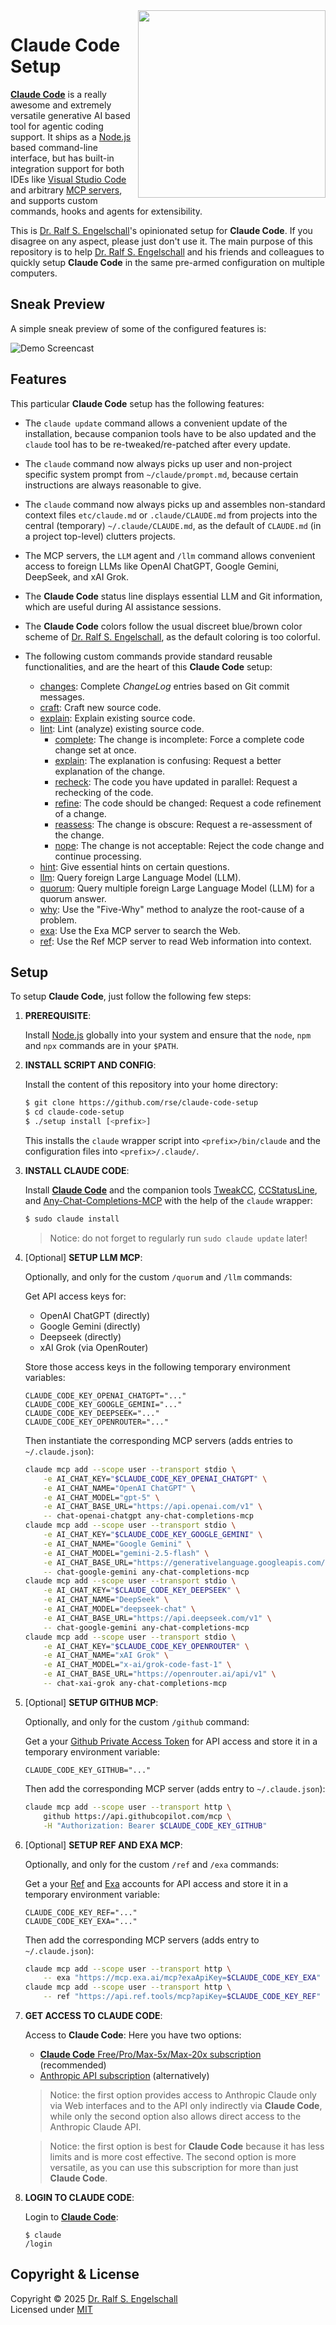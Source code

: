 
<img src="https://raw.githubusercontent.com/rse/claude-code-setup/master/etc/logo.svg" width="300" align="right" alt=""/>

**Claude Code** Setup
=================

[**Claude Code**](https://www.anthropic.com/claude-code) is a really
awesome and extremely versatile generative AI based tool for
agentic coding support. It ships as a [Node.js](https://nodejs.org)
based command-line interface, but has built-in integration support for
both IDEs like [Visual Studio Code](https://code.visualstudio.com/)
and arbitrary [MCP servers](https://github.com/modelcontextprotocol/servers),
and supports custom commands, hooks and agents for extensibility.

This is [Dr. Ralf S. Engelschall](https://engelschall.com)'s opinionated
setup for **Claude Code**. If you disagree on any aspect, please just
don't use it. The main purpose of this repository is to help
[Dr. Ralf S. Engelschall](https://engelschall.com) and
his friends and colleagues to quickly setup **Claude Code** in the same
pre-armed configuration on multiple computers.

Sneak Preview
-------------

A simple sneak preview of some of the configured features is:

![Demo Screencast](etc/demo.gif)

Features
--------

This particular **Claude Code** setup has the following features:

- The `claude update` command allows a convenient update of the
  installation, because companion tools have to be also updated and the
  `claude` tool has to be re-tweaked/re-patched after every update.

- The `claude` command now always picks up user and non-project specific
  system prompt from `~/claude/prompt.md`, because certain instructions
  are always reasonable to give.

- The `claude` command now always picks up and assembles non-standard
  context files `etc/claude.md` or `.claude/CLAUDE.md` from projects
  into the central (temporary) `~/.claude/CLAUDE.md`, as the default of
  `CLAUDE.md` (in a project top-level) clutters projects.

- The MCP servers, the `LLM` agent and `/llm` command allows convenient
  access to foreign LLMs like OpenAI ChatGPT, Google Gemini, DeepSeek, and
  xAI Grok.

- The **Claude Code** status line displays essential LLM and Git information,
  which are useful during AI assistance sessions.

- The **Claude Code** colors follow the usual discreet blue/brown color scheme of
  [Dr. Ralf S. Engelschall](https://engelschall.com), as the default coloring
  is too colorful.

- The following custom commands provide standard reusable functionalities,
  and are the heart of this **Claude Code** setup:

  - [changes](.claude/commands/changes.md):
    Complete *ChangeLog* entries based on Git commit messages.
  - [craft](.claude/commands/craft.md):
    Craft new source code.
  - [explain](.claude/commands/explain.md):
    Explain existing source code.
  - [lint](.claude/commands/lint.md):
    Lint (analyze) existing source code.
      - [complete](.claude/commands/lint/complete.md):
        The change is incomplete: Force a complete code change set at once.
      - [explain](.claude/commands/lint/explain.md):
        The explanation is confusing: Request a better explanation of the change.
      - [recheck](.claude/commands/lint/recheck.md):
        The code you have updated in parallel: Request a rechecking of the code.
      - [refine](.claude/commands/lint/refine.md):
        The code should be changed: Request a code refinement of a change.
      - [reassess](.claude/commands/lint/reassess.md):
        The change is obscure: Request a re-assessment of the change.
      - [nope](.claude/commands/lint/nope.md):
        The change is not acceptable: Reject the code change and continue processing.
  - [hint](.claude/commands/hint.md):
    Give essential hints on certain questions.
  - [llm](.claude/commands/llm.md):
    Query foreign Large Language Model (LLM).
  - [quorum](.claude/commands/quorum.md):
    Query multiple foreign Large Language Model (LLM) for a quorum answer.
  - [why](.claude/commands/why.md):
    Use the "Five-Why" method to analyze the root-cause of a problem.
  - [exa](.claude/commands/exa.md):
    Use the Exa MCP server to search the Web.
  - [ref](.claude/commands/ref.md):
    Use the Ref MCP server to read Web information into context.

Setup
-----

To setup **Claude Code**, just follow the following few steps:

1. **PREREQUISITE**:

   Install [Node.js](https://nodejs.org) globally into your system
   and ensure that the `node`, `npm` and `npx` commands are in your `$PATH`.

2. **INSTALL SCRIPT AND CONFIG**:

   Install the content of this repository into your home directory:

   ```sh
   $ git clone https://github.com/rse/claude-code-setup
   $ cd claude-code-setup
   $ ./setup install [<prefix>]
   ```

   This installs the `claude` wrapper script into `<prefix>/bin/claude`
   and the configuration files into `<prefix>/.claude/`.

3. **INSTALL CLAUDE CODE**:

   Install [**Claude Code**](https://www.anthropic.com/claude-code) and
   the companion tools [TweakCC](https://github.com/Piebald-AI/tweakcc),
   [CCStatusLine](https://github.com/sirmalloc/ccstatusline), and
   [Any-Chat-Completions-MCP](https://github.com/pyroprompts/any-chat-completions-mcp)
   with the help of the `claude` wrapper:

   ```sh
   $ sudo claude install
   ```

   > Notice: do not forget to regularly run `sudo claude update` later!

4. [Optional] **SETUP LLM MCP**:

   Optionally, and only for the custom `/quorum` and `/llm` commands:

   Get API access keys for:

   - OpenAI ChatGPT (directly)
   - Google Gemini  (directly)
   - Deepseek       (directly)
   - xAI Grok       (via OpenRouter)

   Store those access keys in the following temporary environment variables:

   ```
   CLAUDE_CODE_KEY_OPENAI_CHATGPT="..."
   CLAUDE_CODE_KEY_GOOGLE_GEMINI="..."
   CLAUDE_CODE_KEY_DEEPSEEK="..."
   CLAUDE_CODE_KEY_OPENROUTER="..."
   ```

   Then instantiate the corresponding MCP servers (adds entries to `~/.claude.json`):

   ```sh
   claude mcp add --scope user --transport stdio \
       -e AI_CHAT_KEY="$CLAUDE_CODE_KEY_OPENAI_CHATGPT" \
       -e AI_CHAT_NAME="OpenAI ChatGPT" \
       -e AI_CHAT_MODEL="gpt-5" \
       -e AI_CHAT_BASE_URL="https://api.openai.com/v1" \
       -- chat-openai-chatgpt any-chat-completions-mcp
   claude mcp add --scope user --transport stdio \
       -e AI_CHAT_KEY="$CLAUDE_CODE_KEY_GOOGLE_GEMINI" \
       -e AI_CHAT_NAME="Google Gemini" \
       -e AI_CHAT_MODEL="gemini-2.5-flash" \
       -e AI_CHAT_BASE_URL="https://generativelanguage.googleapis.com/v1beta/openai/" \
       -- chat-google-gemini any-chat-completions-mcp
   claude mcp add --scope user --transport stdio \
       -e AI_CHAT_KEY="$CLAUDE_CODE_KEY_DEEPSEEK" \
       -e AI_CHAT_NAME="DeepSeek" \
       -e AI_CHAT_MODEL="deepseek-chat" \
       -e AI_CHAT_BASE_URL="https://api.deepseek.com/v1" \
       -- chat-google-gemini any-chat-completions-mcp
   claude mcp add --scope user --transport stdio \
       -e AI_CHAT_KEY="$CLAUDE_CODE_KEY_OPENROUTER" \
       -e AI_CHAT_NAME="xAI Grok" \
       -e AI_CHAT_MODEL="x-ai/grok-code-fast-1" \
       -e AI_CHAT_BASE_URL="https://openrouter.ai/api/v1" \
       -- chat-xai-grok any-chat-completions-mcp
   ```

5. [Optional] **SETUP GITHUB MCP**:

   Optionally, and only for the custom `/github` command:

   Get a your [Github Private Access Token](https://github.com/settings/personal-access-tokens/new)
   for API access and store it in a temporary environment variable:

   ```
   CLAUDE_CODE_KEY_GITHUB="..."
   ```

   Then add the corresponding MCP server (adds entry to `~/.claude.json`):

   ```sh
   claude mcp add --scope user --transport http \
       github https://api.githubcopilot.com/mcp \
       -H "Authorization: Bearer $CLAUDE_CODE_KEY_GITHUB"
   ```

6. [Optional] **SETUP REF AND EXA MCP**:

   Optionally, and only for the custom `/ref` and `/exa` commands:

   Get a your [Ref](https://ref.tools) and [Exa](https://exa.ai) accounts for API access
   and store it in a temporary environment variable:

   ```
   CLAUDE_CODE_KEY_REF="..."
   CLAUDE_CODE_KEY_EXA="..."
   ```

   Then add the corresponding MCP servers (adds entry to `~/.claude.json`):

   ```sh
   claude mcp add --scope user --transport http \
       -- exa "https://mcp.exa.ai/mcp?exaApiKey=$CLAUDE_CODE_KEY_EXA"
   claude mcp add --scope user --transport http \
       -- ref "https://api.ref.tools/mcp?apiKey=$CLAUDE_CODE_KEY_REF"
   ```

7. **GET ACCESS TO CLAUDE CODE**:

   Access to **Claude Code**: Here you have two options:

   - [**Claude Code** Free/Pro/Max-5x/Max-20x subscription](https://www.anthropic.com/claude-code#get-started) (recommended)
   - [Anthropic API subscription](https://www.anthropic.com/pricing) (alternatively)

   > Notice: the first option provides access to Anthropic Claude only
   > via Web interfaces and to the API only indirectly via **Claude Code**, while
   > only the second option also allows direct access to the Anthropic Claude API.

   > Notice: the first option is best for **Claude Code** because it has less limits
   > and is more cost effective. The second option is more versatile, as you
   > can use this subscription for more than just **Claude Code**.

8. **LOGIN TO CLAUDE CODE**:

   Login to [**Claude Code**](https://www.anthropic.com/claude-code):

   ```
   $ claude
   /login
   ```

Copyright & License
-------------------

Copyright &copy; 2025 [Dr. Ralf S. Engelschall](mailto:rse@engelschall.com)<br/>
Licensed under [MIT](https://spdx.org/licenses/MIT)

